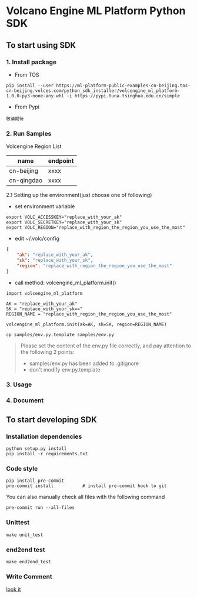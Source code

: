 # Volcano Engine ML Platform Python SDK


## To start using SDK

### 1. Install package
* From TOS
```
pip install --user https://ml-platform-public-examples-cn-beijing.tos-cn-beijing.volces.com/python_sdk_installer/volcengine_ml_platform-1.0.0-py3-none-any.whl -i https://pypi.tuna.tsinghua.edu.cn/simple
```

* From Pypi
```
敬请期待
```

### 2. Run Samples

Volcengine Region List
 
|  name   | endpoint  |
|  ----    | ----  |
| cn-beijing  | xxxx |
| cn-qingdao  | xxxx |

2.1 Setting up the environment(just choose one of following)


* set environment variable
```
export VOLC_ACCESSKEY="replace_with_your_ak"
export VOLC_SECRETKEY="replace_with_your_sk"
export VOLC_REGION="replace_with_region_the_region_you_use_the_most"
```

* edit ~/.volc/config

```json
{
    "ak": "replace_with_your_ak",
    "sk": "replace_with_your_sk",
    "region": "replace_with_region_the_region_you_use_the_most"
}
```

* call method: volcengine_ml_platform.init()
```
import volcengine_ml_platform

AK = "replace_with_your_ak"
SK = "replace_with_your_sk=="
REGION_NAME = "replace_with_region_the_region_you_use_the_most"

volcengine_ml_platform.init(ak=AK, sk=SK, region=REGION_NAME)
```
```
cp samples/env.py.template samples/env.py
```

> Please set the content of the env.py file correctly, and pay attention to the following 2 points:
>   - samples/env.py has been added to .gitignore
>   - don't modify env.py.template


### 3. Usage



### 4. Document



## To start developing SDK
### Installation dependencies
```
python setup.py install
pip install -r requirements.txt
```
### Code style
```
pip install pre-commit
pre-commit install           # install pre-commit hook to git
```
You can also manually check all files with the following command
```
pre-commit run --all-files
```

### Unittest
```
make unit_test
```

### end2end test
```
make end2end_test
```
### Write Comment

[look it](./docs/README.md)
